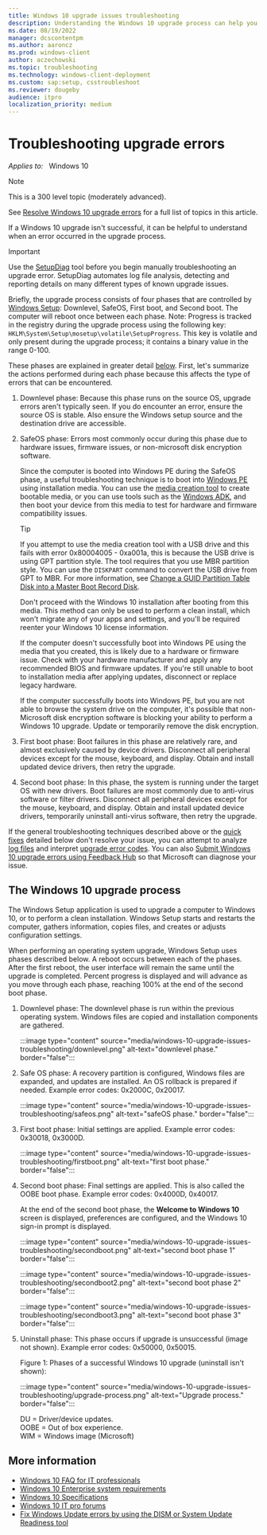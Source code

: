 ```yaml
---
title: Windows 10 upgrade issues troubleshooting
description: Understanding the Windows 10 upgrade process can help you troubleshoot errors when something goes wrong. Find out more with this guide.
ms.date: 08/19/2022
manager: dcscontentpm
ms.author: aaroncz
ms.prod: windows-client
author: aczechowski
ms.topic: troubleshooting
ms.technology: windows-client-deployment
ms.custom: sap:setup, csstroubleshoot
ms.reviewer: dougeby
audience: itpro
localization_priority: medium
---
```

# Troubleshooting upgrade errors

_Applies to:_ &nbsp; Windows 10

> [!NOTE]
> This is a 300 level topic (moderately advanced).
>
> See [Resolve Windows 10 upgrade errors](/windows/deployment/upgrade/resolve-windows-10-upgrade-errors) for a full list of topics in this article.

If a Windows 10 upgrade isn't successful, it can be helpful to understand when an error occurred in the upgrade process.

> [!IMPORTANT]
> Use the [SetupDiag](setupdiag-tool-for-windows-10-upgrade.md) tool before you begin manually troubleshooting an upgrade error. SetupDiag automates log file analysis, detecting and reporting details on many different types of known upgrade issues.

Briefly, the upgrade process consists of four phases that are controlled by [Windows Setup](/windows-hardware/manufacture/desktop/windows-setup-technical-reference): Downlevel, SafeOS, First boot, and Second boot. The computer will reboot once between each phase. Note: Progress is tracked in the registry during the upgrade process using the following key: `HKLM\System\Setup\mosetup\volatile\SetupProgress`. This key is volatile and only present during the upgrade process; it contains a binary value in the range 0-100.

These phases are explained in greater detail [below](#the-windows-10-upgrade-process). First, let's summarize the actions performed during each phase because this affects the type of errors that can be encountered.

1. Downlevel phase: Because this phase runs on the source OS, upgrade errors aren't typically seen. If you do encounter an error, ensure the source OS is stable. Also ensure the Windows setup source and the destination drive are accessible.

2. SafeOS phase: Errors most commonly occur during this phase due to hardware issues, firmware issues, or non-microsoft disk encryption software.

    Since the computer is booted into Windows PE during the SafeOS phase, a useful troubleshooting technique is to boot into [Windows PE](/windows-hardware/manufacture/desktop/winpe-intro) using installation media. You can use the [media creation tool](https://www.microsoft.com/software-download/windows10) to create bootable media, or you can use tools such as the [Windows ADK](https://developer.microsoft.com/windows/hardware/windows-assessment-deployment-kit), and then boot your device from this media to test for hardware and firmware compatibility issues.

    > [!TIP]
    > If you attempt to use the media creation tool with a USB drive and this fails with error 0x80004005 - 0xa001a, this is because the USB drive is using GPT partition style. The tool requires that you use MBR partition style. You can use the `DISKPART` command to convert the USB drive from GPT to MBR. For more information, see [Change a GUID Partition Table Disk into a Master Boot Record Disk](/previous-versions/windows/it-pro/windows-server-2008-R2-and-2008/cc725797(v=ws.11)).

    Don't proceed with the Windows 10 installation after booting from this media. This method can only be used to perform a clean install, which won't migrate any of your apps and settings, and you'll be required reenter your Windows 10 license information.

    If the computer doesn't successfully boot into Windows PE using the media that you created, this is likely due to a hardware or firmware issue. Check with your hardware manufacturer and apply any recommended BIOS and firmware updates. If you're still unable to boot to installation media after applying updates, disconnect or replace legacy hardware.

    If the computer successfully boots into Windows PE, but you are not able to browse the system drive on the computer, it's possible that non-Microsoft disk encryption software is blocking your ability to perform a Windows 10 upgrade. Update or temporarily remove the disk encryption.

3. First boot phase: Boot failures in this phase are relatively rare, and almost exclusively caused by device drivers.  Disconnect all peripheral devices except for the mouse, keyboard, and display. Obtain and install updated device drivers, then retry the upgrade.

4. Second boot phase: In this phase, the system is running under the target OS with new drivers. Boot failures are most commonly due to anti-virus software or filter drivers. Disconnect all peripheral devices except for the mouse, keyboard, and display. Obtain and install updated device drivers, temporarily uninstall anti-virus software, then retry the upgrade.

If the general troubleshooting techniques described above or the [quick fixes](windows-10-upgrade-quick-fixes.md) detailed below don't resolve your issue, you can attempt to analyze [log files](windows-10-upgrade-log-files.md) and interpret [upgrade error codes](windows-10-upgrade-error-codes.md). You can also [Submit Windows 10 upgrade errors using Feedback Hub](/windows/deployment/upgrade/submit-errors) so that Microsoft can diagnose your issue.

## The Windows 10 upgrade process

The Windows Setup application is used to upgrade a computer to Windows 10, or to perform a clean installation. Windows Setup starts and restarts the computer, gathers information, copies files, and creates or adjusts configuration settings.

When performing an operating system upgrade, Windows Setup uses phases described below. A reboot occurs between each of the phases. After the first reboot, the user interface will remain the same until the upgrade is completed. Percent progress is displayed and will advance as you move through each phase, reaching 100% at the end of the second boot phase.

1. Downlevel phase: The downlevel phase is run within the previous operating system. Windows files are copied and installation components are gathered.

    :::image type="content" source="media/windows-10-upgrade-issues-troubleshooting/downlevel.png" alt-text="downlevel phase." border="false":::

2. Safe OS phase: A recovery partition is configured, Windows files are expanded, and updates are installed. An OS rollback is prepared if needed. Example error codes: 0x2000C, 0x20017.

    :::image type="content" source="media/windows-10-upgrade-issues-troubleshooting/safeos.png" alt-text="safeOS phase." border="false":::

3. First boot phase: Initial settings are applied. Example error codes: 0x30018, 0x3000D.

    :::image type="content" source="media/windows-10-upgrade-issues-troubleshooting/firstboot.png" alt-text="first boot phase." border="false":::

4. Second boot phase: Final settings are applied. This is also called the OOBE boot phase. Example error codes: 0x4000D, 0x40017.

    At the end of the second boot phase, the **Welcome to Windows 10** screen is displayed, preferences are configured, and the Windows 10 sign-in prompt is displayed.

    :::image type="content" source="media/windows-10-upgrade-issues-troubleshooting/secondboot.png" alt-text="second boot phase 1" border="false":::

    :::image type="content" source="media/windows-10-upgrade-issues-troubleshooting/secondboot2.png" alt-text="second boot phase 2" border="false":::

    :::image type="content" source="media/windows-10-upgrade-issues-troubleshooting/secondboot3.png" alt-text="second boot phase 3" border="false":::

5. Uninstall phase: This phase occurs if upgrade is unsuccessful (image not shown). Example error codes: 0x50000, 0x50015.

    Figure 1: Phases of a successful Windows 10 upgrade (uninstall isn't shown):

    :::image type="content" source="media/windows-10-upgrade-issues-troubleshooting/upgrade-process.png" alt-text="Upgrade process." border="false":::

    DU = Driver/device updates.  
    OOBE = Out of box experience.  
    WIM = Windows image (Microsoft)

## More information

- [Windows 10 FAQ for IT professionals](/windows/deployment/planning/windows-10-enterprise-faq-itpro)
- [Windows 10 Enterprise system requirements](https://technet.microsoft.com/windows/dn798752.aspx)
- [Windows 10 Specifications](https://www.microsoft.com/windows/windows-10-specifications)
- [Windows 10 IT pro forums](https://social.technet.microsoft.com/Forums/en-US/home?category=Windows10ITPro)
- [Fix Windows Update errors by using the DISM or System Update Readiness tool](../../windows-server/deployment/fix-windows-update-errors.md)
